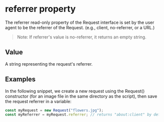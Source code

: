 # referrer property

The referrer read-only property of the Request interface is set by the user agent to be the referrer of the Request. (e.g., client, no-referrer, or a URL.)

>Note: If referrer's value is no-referrer, it returns an empty string.

## Value

A string representing the request's referrer.

## Examples

In the following snippet, we create a new request using the Request() constructor (for an image file in the same directory as the script), then save the request referrer in a variable:

```js
const myRequest = new Request("flowers.jpg");
const myReferrer = myRequest.referrer; // returns "about:client" by default
```
